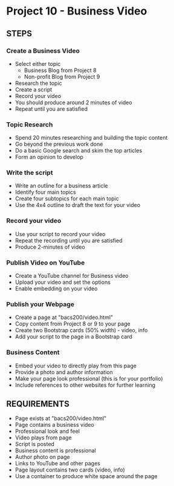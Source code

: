 # Project 10 - Business Video


## STEPS

### Create a Business Video
* Select either topic 
    * Business Blog from Project 8
    * Non-profit Blog from Project 9
* Research the topic
* Create a script
* Record your video 
* You should produce around 2 minutes of video
* Repeat until you are satisfied


### Topic Research
* Spend 20 minutes researching and building the topic content
* Go beyond the previous work done
* Do a basic Google search and skim the top articles
* Form an opinion to develop


### Write the script
* Write an outline for a business article 
* Identify four main topics
* Create four subtopics for each main topic
* Use the 4x4 outline to draft the text for your video


### Record your video
* Use your script to record your video
* Repeat the recording until you are satisfied
* Produce 2-minutes of video


### Publish Video on YouTube
* Create a YouTube channel for Business video
* Upload your video and set the options
* Enable embedding on your video


### Publish your Webpage
* Create a page at "bacs200/video.html"
* Copy content from Project 8 or 9 to your page
* Create two Bootstrap cards (50% width) - video, info
* Add your script to the page in a Bootstrap card


### Business Content
* Embed your video to directly play from this page
* Provide a photo and author information 
* Make your page look professional (this is for your portfolio)
* Include references to other websites for further learning



## REQUIREMENTS

* Page exists at "bacs200/video.html"
* Page contains a business video
* Professional look and feel
* Video plays from page
* Script is posted
* Business content is professional
* Author photo on page
* Links to YouTube and other pages
* Page layout contains two cards (video, info)
* Use a container to produce white space around the page
